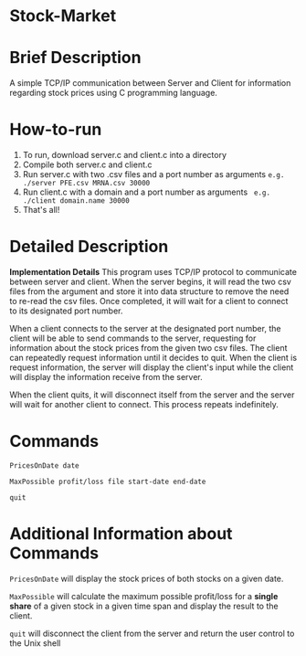 # Stock-Market

# Brief Description

A simple TCP/IP communication between Server and Client for information regarding stock prices using C programming language.

# How-to-run
1. To run, download server.c and client.c into a directory
2. Compile both server.c and client.c
3. Run server.c with two .csv files and a port number as arguments   ``` e.g. ./server PFE.csv MRNA.csv 30000 ```
4. Run client.c with a domain and a port number as arguments    ``` e.g. ./client domain.name 30000```
5. That's all!

# Detailed Description
****Implementation Details****
This program uses TCP/IP protocol to communicate between server and client. When the server begins, it will read the two csv files from the argument and store it into data structure to remove the need to re-read the csv files. Once completed, it will wait for a client to connect to its designated port number.

When a client connects to the server at the designated port number, the client will be able to send commands to the server, requesting for information about the stock prices from the given two csv files. The client can repeatedly request information until it decides to quit. When the client is request information, the server will display the client's input while the client will display the information receive from the server.

When the client quits, it will disconnect itself from the server and the server will wait for another client to connect. This process repeats indefinitely. 

# Commands
```PricesOnDate date```

```MaxPossible profit/loss file start-date end-date```

```quit```

# Additional Information about Commands

```PricesOnDate``` will display the stock prices of both stocks on a given date.

```MaxPossible``` will calculate the maximum possible profit/loss for a ****single share**** of a given stock in a given time span and display the result to the client.

```quit``` will disconnect the client from the server and return the user control to the Unix shell


